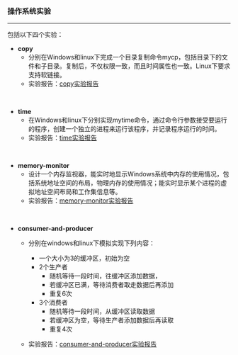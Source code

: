 ### 操作系统实验

-----

包括以下四个实验：

- **copy**
    - 分别在Windows和linux下完成一个目录复制命令mycp，包括目录下的文件和子目录。复制后，不仅权限一致，而且时间属性也一致。Linux下要求支持软链接。
    - 实验报告：[copy实验报告](/copy/README.md)
<br>

- **time**
    - 在Windows和linux下分别实现mytime命令，通过命令行参数接受要运行的程序，创建一个独立的进程来运行该程序，并记录程序运行的时间。
    - 实验报告：[time实验报告](/time/README.md)
<br>

- **memory-monitor**
    - 设计一个内存监视器，能实时地显示Windows系统中内存的使用情况，包括系统地址空间的布局，物理内存的使用情况；能实时显示某个进程的虚拟地址空间布局和工作集信息等。
    - 实验报告：[memory-monitor实验报告](/memory-monitor/README.md)
<br>

- **consumer-and-producer**
    - 分别在windows和linux下模拟实现下列内容：
        - 一个大小为3的缓冲区，初始为空
        - 2个生产者
            - 随机等待一段时间，往缓冲区添加数据，
            - 若缓冲区已满，等待消费者取走数据后再添加
            - 重复6次
        - 3个消费者
            - 随机等待一段时间，从缓冲区读取数据
            - 若缓冲区为空，等待生产者添加数据后再读取
            - 重复4次

    - 实验报告：[consumer-and-producer实验报告](/consumer-and-producer/README.md)